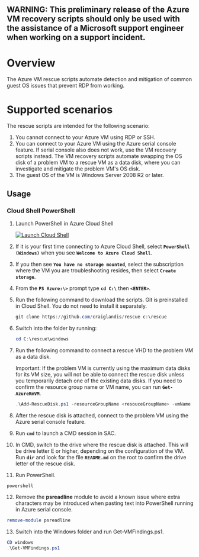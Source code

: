 ## WARNING: This preliminary release of the Azure VM recovery scripts should only be used with the assistance of a Microsoft support engineer when working on a support incident.

# Overview

The Azure VM rescue scripts automate detection and mitigation of common guest OS issues that prevent RDP from working.

# Supported scenarios

The rescue scripts are intended for the following scenario:

1. You cannot connect to your Azure VM using RDP or SSH.
2. You can connect to your Azure VM using the Azure serial console feature. 
  If serial console also does not work, use the VM recovery scripts instead. The VM recovery scripts automate swapping the OS disk of a problem VM to a rescue VM as a data disk, where you can investigate and mitigate the problem VM's OS disk.
3. The guest OS of the VM is Windows Server 2008 R2 or later.

## Usage
### Cloud Shell PowerShell
1. Launch PowerShell in Azure Cloud Shell 

   <a href="https://shell.azure.com/powershell" target="_blank"><img border="0" alt="Launch Cloud Shell" src="https://shell.azure.com/images/launchcloudshell@2x.png"></a>

2. If it is your first time connecting to Azure Cloud Shell, select **`PowerShell (Windows)`** when you see **`Welcome to Azure Cloud Shell`**. 

3. If you then see **`You have no storage mounted`**, select the subscription where the VM you are troubleshooting resides, then select **`Create storage`**.

4. From the **`PS Azure:\>`** prompt type **`cd C:\`** then **`<ENTER>`**.

5. Run the following command to download the scripts. Git is preinstalled in Cloud Shell. You do not need to install it separately.
   ```PowerShell
   git clone https://github.com/craiglandis/rescue c:\rescue
   ```
6. Switch into the folder by running:
   ```PowerShell
   cd C:\rescue\windows
   ```
7. Run the following command to connect a rescue VHD to the problem VM as a data disk.

   Important: If the problem VM is currently using the maximum data disks for its VM size, you will not be able to connect the rescue disk unless you temporarily detach one of the existing data disks.   If you need to confirm the resource group name or VM name, you can run **`Get-AzureRmVM`**.
   ```PowerShell
   .\Add-RescueDisk.ps1 -resourceGroupName <resouceGroupName> -vmName <vmName>
   ```


8. After the rescue disk is attached, connect to the problem VM using the Azure serial console feature.

9. Run **`cmd`** to launch a CMD session in SAC.

10. In CMD, switch to the drive where the rescue disk is attached. This will be drive letter E or higher, depending on the configuration of the VM. Run **`dir`** and look for the file **`README.md`** on the root to confirm the drive letter of the rescue disk.
11. Run PowerShell.
   ```PowerShell
   powershell
   ```
12. Remove the **psreadline** module to avoid a known issue where extra characters may be introduced when pasting text into PowerShell running in Azure serial console.
   ```PowerShell
   remove-module psreadline
   ```
13. Switch into the Windows folder and run Get-VMFindings.ps1.
   ```PowerShell
   CD windows
   .\Get-VMFindings.ps1
   ```